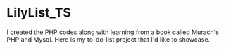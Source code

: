 # LilyList_TS
 I created the PHP codes along with learning from a book called Murach's PHP and Mysql. Here is my to-do-list project that I'd like to showcase.
